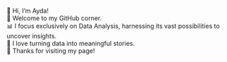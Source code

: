 👋 Hi, I’m Ayda!  
👀 Welcome to my GitHub corner.  
📊 I focus exclusively on Data Analysis, harnessing its vast possibilities to uncover insights.  
🧩 I love turning data into meaningful stories.  
🙏 Thanks for visiting my page!  

<!---  
aydaCodify/aydaCodify is a ✨ special ✨ repository because its `README.md` (this file) appears on your GitHub profile.  
You can click the Preview link to take a look at your changes.  
--->
